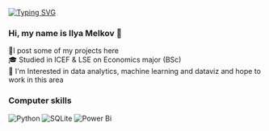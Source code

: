 [![Typing SVG](https://readme-typing-svg.herokuapp.com?font=Fira+Code&pause=1000&random=false&width=435&lines=Hi,+my+name+is+Ilya+Melkov)](https://git.io/typing-svg)


### Hi, my name is Ilya Melkov 👋
🎯I post some of my projects here <br/>
🎓 Studied in ICEF & LSE on Economics major (BSc) <br/>
📍 I'm Interested in data analytics, machine learning and dataviz and hope to work in this area<br/>


### Computer skills
![Python](https://img.shields.io/badge/python-3670A0?style=for-the-badge&logo=python&logoColor=ffdd54)
![SQLite](https://img.shields.io/badge/sqlite-%2307405e.svg?style=for-the-badge&logo=sqlite&logoColor=white)
![Power Bi](https://img.shields.io/badge/power_bi-F2C811?style=for-the-badge&logo=powerbi&logoColor=black)

     

<!--
**ilyamelkov/ilyamelkov** is a ✨ _special_ ✨ repository because its `README.md` (this file) appears on your GitHub profile.

Here are some ideas to get you started:

- 🔭 I’m currently working on ...
- 🌱 I’m currently learning ...
- 👯 I’m looking to collaborate on ...
- 🤔 I’m looking for help with ...
- 💬 Ask me about ...
- 📫 How to reach me: ...
- 😄 Pronouns: ...
- ⚡ Fun fact: ...
-->
